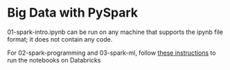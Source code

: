 # Big Data with PySpark

01-spark-intro.ipynb can be run on any machine that supports the ipynb file format; it does not contain any code.

For 02-spark-programming and 03-spark-ml, follow [these instructions](https://docs.databricks.com/notebooks/notebooks-manage.html#import-a-notebook) to run the notebooks on Databricks
